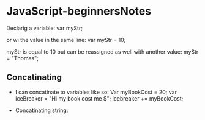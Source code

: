 # JavaScript-beginnersNotes

Declarig a variable:
  var myStr;
  
or wi the value in the same line:
  var myStr = 10;
  
  myStr is equal to 10 but can be reassigned as well with another value:
    myStr = "Thomas";
    
  ## Concatinating
  
  - I can concatinate to variables like so:
      Var myBookCost = 20;
      var iceBreaker = "Hi my book cost me $";
      icebreaker += myBookCost;

  - Concatinating string:
      
    
  
    
